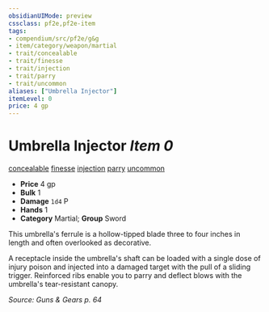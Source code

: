 ```yaml
---
obsidianUIMode: preview
cssclass: pf2e,pf2e-item
tags:
- compendium/src/pf2e/g&g
- item/category/weapon/martial
- trait/concealable
- trait/finesse
- trait/injection
- trait/parry
- trait/uncommon
aliases: ["Umbrella Injector"]
itemLevel: 0
price: 4 gp
---
```

# Umbrella Injector *Item 0*  
[concealable](../../../rules/traits/concealable-g-g.md)  [finesse](../../../rules/traits/finesse.md)  [injection](../../../rules/traits/injection-g-g.md)  [parry](../../../rules/traits/parry.md)  [uncommon](../../../rules/traits/uncommon.md)  

- **Price** 4 gp
- **Bulk** 1
- **Damage** `1d4` P
- **Hands** 1
- **Category** Martial; **Group** Sword 

This umbrella's ferrule is a hollow-tipped blade three to four inches in length and often overlooked as decorative.

A receptacle inside the umbrella's shaft can be loaded with a single dose of injury poison and injected into a damaged target with the pull of a sliding trigger. Reinforced ribs enable you to parry and deflect blows with the umbrella's tear-resistant canopy.

*Source: Guns & Gears p. 64*